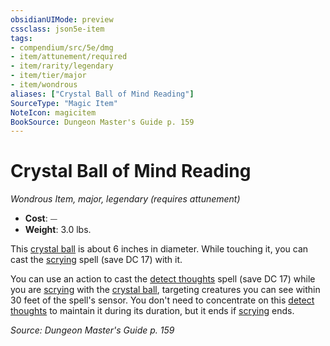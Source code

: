 ```yaml
---
obsidianUIMode: preview
cssclass: json5e-item
tags:
- compendium/src/5e/dmg
- item/attunement/required
- item/rarity/legendary
- item/tier/major
- item/wondrous
aliases: ["Crystal Ball of Mind Reading"]
SourceType: "Magic Item"
NoteIcon: magicitem
BookSource: Dungeon Master's Guide p. 159
---
```

# Crystal Ball of Mind Reading
*Wondrous Item, major, legendary (requires attunement)*  

- **Cost**: ⏤
- **Weight**: 3.0 lbs.

This [crystal ball](/2-Mechanics/CLI/items/crystal-ball.md) is about 6 inches in diameter. While touching it, you can cast the [scrying](/2-Mechanics/CLI/spells/scrying.md) spell (save DC 17) with it.

You can use an action to cast the [detect thoughts](/2-Mechanics/CLI/spells/detect-thoughts.md) spell (save DC 17) while you are [scrying](/2-Mechanics/CLI/spells/scrying.md) with the [crystal ball](/2-Mechanics/CLI/items/crystal-ball.md), targeting creatures you can see within 30 feet of the spell's sensor. You don't need to concentrate on this [detect thoughts](/2-Mechanics/CLI/spells/detect-thoughts.md) to maintain it during its duration, but it ends if [scrying](/2-Mechanics/CLI/spells/scrying.md) ends.

*Source: Dungeon Master's Guide p. 159*